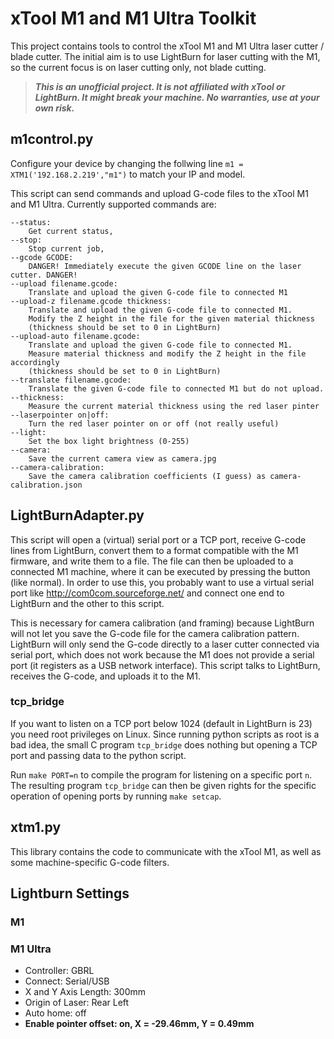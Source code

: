 # xTool M1 and M1 Ultra Toolkit

This project contains tools to control the xTool M1 and M1 Ultra laser cutter / blade cutter.
The initial aim is to use LightBurn for laser cutting with the M1, so the current focus is on laser cutting only, not blade cutting.

> ***This is an unofficial project. It is not affiliated with xTool or LightBurn. It might break your machine. No warranties, use at your own risk.***

## m1control.py
Configure your device by changing the follwing line `m1 = XTM1('192.168.2.219',"m1")` to match your IP and model. 

This script can send commands and upload G-code files to the xTool M1 and M1 Ultra.
Currently supported commands are:

```
--status:
    Get current status,
--stop:
    Stop current job,
--gcode GCODE:
    DANGER! Immediately execute the given GCODE line on the laser cutter. DANGER!
--upload filename.gcode:
    Translate and upload the given G-code file to connected M1
--upload-z filename.gcode thickness:
    Translate and upload the given G-code file to connected M1.
    Modify the Z height in the file for the given material thickness
    (thickness should be set to 0 in LightBurn)
--upload-auto filename.gcode:
    Translate and upload the given G-code file to connected M1.
    Measure material thickness and modify the Z height in the file accordingly
    (thickness should be set to 0 in LightBurn)
--translate filename.gcode:
    Translate the given G-code file to connected M1 but do not upload.
--thickness:
    Measure the current material thickness using the red laser pinter
--laserpointer on|off:
    Turn the red laser pointer on or off (not really useful)
--light:
    Set the box light brightness (0-255)
--camera:
    Save the current camera view as camera.jpg
--camera-calibration:
    Save the camera calibration coefficients (I guess) as camera-calibration.json
```

## LightBurnAdapter.py

This script will open a (virtual) serial port or a TCP port, receive G-code lines from LightBurn, convert them to a format compatible with the M1 firmware, and write them to a file.
The file can then be uploaded to a connected M1 machine, where it can be executed by pressing the button (like normal).
In order to use this, you probably want to use a virtual serial port like http://com0com.sourceforge.net/ and connect one end to LightBurn and the other to this script.

This is necessary for camera calibration (and framing) because LightBurn will not let you save the G-code file for the camera calibration pattern.
LightBurn will only send the G-code directly to a laser cutter connected via serial port, which does not work because the M1 does not provide a serial port (it registers as a USB network interface).
This script talks to LightBurn, receives the G-code, and uploads it to the M1.

### tcp_bridge
If you want to listen on a TCP port below 1024 (default in LightBurn is 23) you need root privileges on Linux. Since running python scripts as root is a bad idea, the small C program `tcp_bridge` does nothing but opening a TCP port and passing data to the python script.

Run `make PORT=n` to compile the program for listening on a specific port `n`.
The resulting program `tcp_bridge` can then be given rights for the specific operation of opening ports by running `make setcap`.

## xtm1.py

This library contains the code to communicate with the xTool M1, as well as some machine-specific G-code filters.

## Lightburn Settings

### M1

### M1 Ultra
- Controller: GBRL
- Connect: Serial/USB
- X and Y Axis Length: 300mm
- Origin of Laser: Rear Left
- Auto home: off
- **Enable pointer offset: on, X = -29.46mm, Y = 0.49mm**
